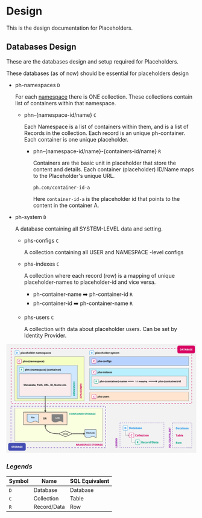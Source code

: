 # Design

This is the design documentation for Placeholders.

## Databases Design

These are the databases design and setup required for Placeholders.

These databases (as of now) should be essential for placeholders design

- ph-namespaces `D`

	For each [namespace](#) there is ONE collection. These collections contain list of containers within that namespace.

	- phn-{namespace-id/name} `C`

		Each Namespace is a list of containers within them, and is a list of Records in the collection. Each record is an unique ph-container. Each container is one unique placeholder.

    	- phn-{namespace-id/name}-{containers-id/name} `R`

    		Containers are the basic unit in placeholder that store the content and details. Each container (placeholder) ID/Name maps to the Placeholder's unique URL. 

    		```
    		ph.com/container-id-a
    		```

    		Here `container-id-a` is the placeholder id that points to the content in the container A.


- ph-system `D`

	A database containing all SYSTEM-LEVEL data and setting.

	- phs-configs `C`

		A collection containing all USER and NAMESPACE -level configs

	- phs-indexes `C`

		A collection where each record (row) is a mapping of unique placeholder-names to placeholder-id and vice versa.

		- ph-container-name ➡️ ph-container-id   `R`
		- ph-container-id   ➡️ ph-container-name `R`

	- phs-users `C`

		A collection with data about placeholder users. Can be set by Identity Provider.


![](placeholders.db.design.jpeg)


### *Legends*

| Symbol | Name        | SQL Equivalent |
|--------|-------------|----------------|
| `D`    | Database    | Database       |
| `C`    | Collection  | Table          |
| `R`    | Record/Data | Row            |